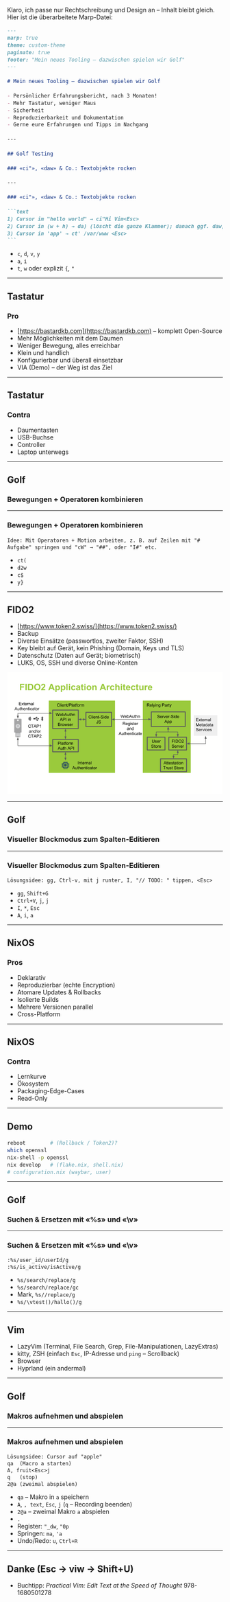 Klaro, ich passe nur Rechtschreibung und Design an – Inhalt bleibt gleich. Hier ist die überarbeitete Marp-Datei:

````markdown
---
marp: true
theme: custom-theme
paginate: true
footer: "Mein neues Tooling – dazwischen spielen wir Golf"
---

# Mein neues Tooling – dazwischen spielen wir Golf

- Persönlicher Erfahrungsbericht, nach 3 Monaten!
- Mehr Tastatur, weniger Maus
- Sicherheit
- Reproduzierbarkeit und Dokumentation
- Gerne eure Erfahrungen und Tipps im Nachgang

---

## Golf Testing

### «ci"», «daw» & Co.: Textobjekte rocken

---

### «ci"», «daw» & Co.: Textobjekte rocken

```text
1) Cursor im "hello world" → ci"Hi Vim<Esc>
2) Cursor in (w + h) → da) (löscht die ganze Klammer); danach ggf. daw, um das übriggebliebene "+ " zu entfernen
3) Cursor in 'app' → ct' /var/www <Esc>
```
````

- `c`, `d`, `v`, `y`
- `a`, `i`
- `t`, `w` oder explizit `{`, `"`

---

## Tastatur

### Pro

- [https://bastardkb.com](https://bastardkb.com) – komplett Open-Source
- Mehr Möglichkeiten mit dem Daumen
- Weniger Bewegung, alles erreichbar
- Klein und handlich
- Konfigurierbar und überall einsetzbar
- VIA (Demo) – der Weg ist das Ziel

---

## Tastatur

### Contra

- Daumentasten
- USB-Buchse
- Controller
- Laptop unterwegs

---

## Golf

### Bewegungen + Operatoren kombinieren

---

### Bewegungen + Operatoren kombinieren

```text
Idee: Mit Operatoren + Motion arbeiten, z. B. auf Zeilen mit "# Aufgabe" springen und "cW" → "##", oder "I#" etc.
```

- `ct(`
- `d2w`
- `c$`
- `y}`

---

## FIDO2

- [https://www.token2.swiss/](https://www.token2.swiss/)
- Backup
- Diverse Einsätze (passwortlos, zweiter Faktor, SSH)
- Key bleibt auf Gerät, kein Phishing (Domain, Keys und TLS)
- Datenschutz (Daten auf Gerät; biometrisch)
- LUKS, OS, SSH und diverse Online-Konten

![width:500px](Fido2_app_architecture.png)

---

## Golf

### Visueller Blockmodus zum Spalten-Editieren

---

### Visueller Blockmodus zum Spalten-Editieren

```text
Lösungsidee: gg, Ctrl-v, mit j runter, I, "// TODO: " tippen, <Esc>
```

- `gg`, `Shift+G`
- `Ctrl+V`, `j`, `j`
- `I`, `*`, `Esc`
- `A`, `i`, `a`

---

## NixOS

### Pros

- Deklarativ
- Reproduzierbar (echte Encryption)
- Atomare Updates & Rollbacks
- Isolierte Builds
- Mehrere Versionen parallel
- Cross-Platform

---

## NixOS

### Contra

- Lernkurve
- Ökosystem
- Packaging-Edge-Cases
- Read-Only

---

## Demo

```bash
reboot        # (Rollback / Token2)?
which openssl
nix-shell -p openssl
nix develop   # (flake.nix, shell.nix)
# configuration.nix (waybar, user)
```

---

## Golf

### Suchen & Ersetzen mit «%s» und «\v»

---

### Suchen & Ersetzen mit «%s» und «\v»

```vim
:%s/user_id/userId/g
:%s/is_active/isActive/g
```

- `%s/search/replace/g`
- `%s/search/replace/gc`
- Mark, `%s//replace/g`
- `%s/\vtest()/hallo()/g`

---

## Vim

- LazyVim (Terminal, File Search, Grep, File-Manipulationen, LazyExtras)
- kitty, ZSH (einfach `Esc`, IP-Adresse und `ping` – Scrollback)
- Browser
- Hyprland (ein andermal)

---

## Golf

### Makros aufnehmen und abspielen

---

### Makros aufnehmen und abspielen

```text
Lösungsidee: Cursor auf "apple"
qa  (Macro a starten)
A, fruit<Esc>j
q   (stop)
2@a (zweimal abspielen)
```

- `qa` – Makro in `a` speichern
- `A`, `, text`, `Esc`, `j` (`q` – Recording beenden)
- `2@a` – zweimal Makro `a` abspielen
- `.`
- Register: `"_dw`, `"0p`
- Springen: `ma`, `'a`
- Undo/Redo: `u`, `Ctrl+R`

---

## Danke (Esc → viw → Shift+U)

- Buchtipp: _Practical Vim: Edit Text at the Speed of Thought_
  978-1680501278

<!--
https://marpit.marp.app
marp slides.md -w --theme-set custom-theme.css
-->

```

```
